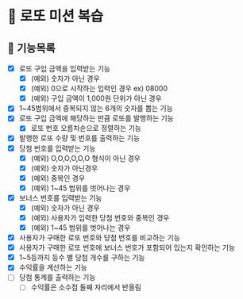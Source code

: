 # 💸 로또 미션 복습

## 🐾 기능목록

- [x] 로또 구입 금액을 입력받는 기능
  - [x] (예외) 숫자가 아닌 경우
  - [x] (예외) 0으로 시작하는 입력인 경우 ex) 08000
  - [x] (예외) 구입 금액이 1,000원 단위가 아닌 경우
- [x] 1~45범위에서 중복되지 않는 6개의 숫자를 뽑는 기능
- [x] 로또 구입 금액에 해당하는 만큼 로또를 발행하는 기능
  - [x] 로또 번호 오름차순으로 정렬하는 기능
- [x] 발행한 로또 수량 및 번호를 출력하는 기능
- [x] 당첨 번호를 입력받는 기능
  - [x] (예외) O,O,O,O,O,O 형식이 아닌 경우
  - [x] (예외) 숫자가 아닌경우
  - [x] (예외) 중복인 경우
  - [x] (예외) 1~45 범위를 벗어나는 경우
- [x] 보너스 번호를 입력받는 기능
  - [x] (예외) 숫자가 아닌 경우
  - [x] (예외) 사용자가 입력한 당첨 번호와 중복인 경우
  - [x] (예외) 1~45 범위를 벗어나는 경우
- [x] 사용자가 구매한 로또 번호와 당첨 번호를 비교하는 기능
- [x] 사용자가 구매한 로또 번호에 보너스 번호가 포함되어 있는지 확인하는 기능
- [x] 1~5등까지 등수 별 당첨 개수를 구하는 기능
- [x] 수익률을 계산하는 기능
- [ ] 당첨 통계를 출력하는 기능
  - [ ] 수익률은 소수점 둘째 자리에서 반올림
